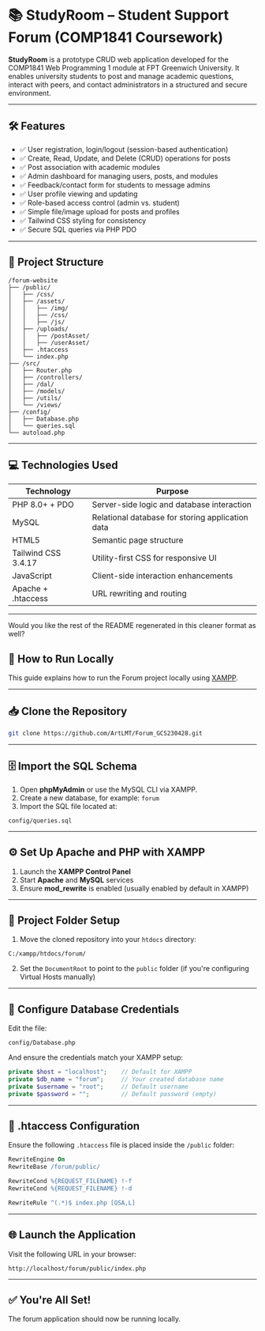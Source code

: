 # 📚 StudyRoom – Student Support Forum (COMP1841 Coursework)

**StudyRoom** is a prototype CRUD web application developed for the COMP1841 Web Programming 1 module at FPT Greenwich University. It enables university students to post and manage academic questions, interact with peers, and contact administrators in a structured and secure environment.

---

## 🛠 Features

- ✅ User registration, login/logout (session-based authentication)
- ✅ Create, Read, Update, and Delete (CRUD) operations for posts
- ✅ Post association with academic modules
- ✅ Admin dashboard for managing users, posts, and modules
- ✅ Feedback/contact form for students to message admins
- ✅ User profile viewing and updating
- ✅ Role-based access control (admin vs. student)
- ✅ Simple file/image upload for posts and profiles
- ✅ Tailwind CSS styling for consistency
- ✅ Secure SQL queries via PHP PDO

---

## 🧱 Project Structure

```
/forum-website
├── /public/
│   ├── /css/
│   ├── /assets/
│   │   ├── /img/
│   │   ├── /css/
│   │   ├── /js/
│   ├── /uploads/
│   │   ├── /postAsset/
│   │   ├── /userAsset/
│   ├── .htaccess
│   └── index.php
├── /src/
│   ├── Router.php
│   ├── /controllers/
│   ├── /dal/
│   ├── /models/
│   ├── /utils/
│   └── /views/
├── /config/
│   ├── Database.php
│   └── queries.sql
└── autoload.php
```

---

## 💻 Technologies Used

| Technology           | Purpose                                              |
|----------------------|------------------------------------------------------|
| PHP 8.0+ + PDO       | Server-side logic and database interaction           |
| MySQL                | Relational database for storing application data     |
| HTML5                | Semantic page structure                              |
| Tailwind CSS 3.4.17  | Utility-first CSS for responsive UI                  |
| JavaScript           | Client-side interaction enhancements                 |
| Apache + .htaccess   | URL rewriting and routing                            |

---

Would you like the rest of the README regenerated in this cleaner format as well?

## 🚀 How to Run Locally
This guide explains how to run the Forum project locally using [XAMPP](https://www.apachefriends.org/).

---

## 📥 Clone the Repository

```bash
git clone https://github.com/ArtLMT/Forum_GCS230428.git
```

---

## 🗄️ Import the SQL Schema

1. Open **phpMyAdmin** or use the MySQL CLI via XAMPP.
2. Create a new database, for example: `forum`
3. Import the SQL file located at:

```
config/queries.sql
```

---

## ⚙️ Set Up Apache and PHP with XAMPP

1. Launch the **XAMPP Control Panel**
2. Start **Apache** and **MySQL** services
3. Ensure **mod_rewrite** is enabled (usually enabled by default in XAMPP)

---

## 📁 Project Folder Setup

1. Move the cloned repository into your `htdocs` directory:

```
C:/xampp/htdocs/forum/
```

2. Set the `DocumentRoot` to point to the `public` folder (if you're configuring Virtual Hosts manually)

---

## 🔧 Configure Database Credentials

Edit the file:

```
config/Database.php
```

And ensure the credentials match your XAMPP setup:

```php
private $host = "localhost";    // Default for XAMPP
private $db_name = "forum";     // Your created database name
private $username = "root";     // Default username
private $password = "";         // Default password (empty)
```

---

## 🔁 .htaccess Configuration

Ensure the following `.htaccess` file is placed inside the `/public` folder:

```apache
RewriteEngine On
RewriteBase /forum/public/

RewriteCond %{REQUEST_FILENAME} !-f
RewriteCond %{REQUEST_FILENAME} !-d

RewriteRule ^(.*)$ index.php [QSA,L]
```

---

## 🌐 Launch the Application

Visit the following URL in your browser:

```
http://localhost/forum/public/index.php
```

---

## ✅ You're All Set!

The forum application should now be running locally.

